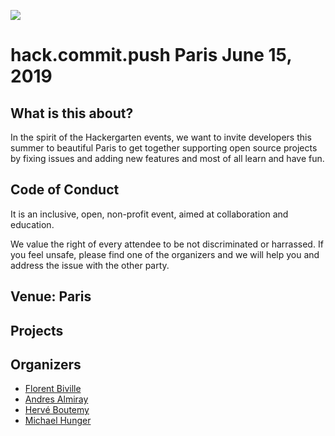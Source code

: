 ![](https://github.com/hackergarten/hackergarten.github.io/raw/master/pictures/hg-banner-white.png)

# hack.commit.push Paris June 15, 2019

## What is this about?

In the spirit of the Hackergarten events, we want to invite developers this summer to beautiful Paris to get together supporting open source projects by fixing issues and adding new features and most of all learn and have fun.

## Code of Conduct

It is an inclusive, open, non-profit event, aimed at collaboration and education. 

We value the right of every attendee to be not discriminated or harrassed. 
If you feel unsafe, please find one of the organizers and we will help you and address the issue with the other party.

## Venue: Paris


## Projects



## Organizers

* [Florent Biville](https://github.com/fbiville)
* [Andres Almiray](https://github.com/aalmiray) 
* [Hervé Boutemy](https://github.com/hboutemy)
* [Michael Hunger](https://github.com/jexp)
